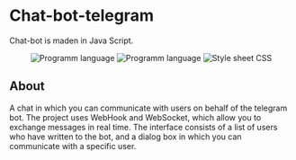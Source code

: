 # Chat-bot-telegram
Chat-bot is maden in Java Script.

<p align="center">
   <img alt="Programm language" src="https://img.shields.io/badge/Java Script-green">
   <img src="https://img.shields.io/badge/HTML-gree" alt="Programm language">
    <img src="https://img.shields.io/badge/CSS-green" alt="Style sheet CSS">
</p>

## About

A chat in which you can communicate with users on behalf of the telegram bot. The project uses WebHook and WebSocket, which allow you to exchange messages in real time. The interface consists of a list of users who have written to the bot, and a dialog box in which you can communicate with a specific user.
